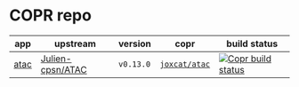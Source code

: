 # COPR repo
| app | upstream | version | copr | build status |
| --- | -------- | ------- | ---- | ------------ |
| [atac](./atac/atac.spec) | [Julien-cpsn/ATAC](https://github.com/Julien-cpsn/ATAC) | `v0.13.0` | [`joxcat/atac`](https://copr.fedorainfracloud.org/coprs/joxcat/atac/) | [![Copr build status](https://copr.fedorainfracloud.org/coprs/joxcat/atac/package/atac/status_image/last_build.png)](https://copr.fedorainfracloud.org/coprs/joxcat/atac/package/atac/) |

